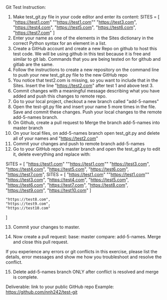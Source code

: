 Git Test Instruction:

1. Make test_git.py file in your code editor and enter its content:
SITES = [
    "https://test1.com"
    ""https://test1.com""
    "https://test3.com",
    "https://test4.com",
    "https://test5.com",
    "https://test6.com",
    "https://test7.com"
]
2. Enter your name as one of the elements in the Sites dictionary in the correct Python syntax for an element in a list.
3. Create a GitHub account and create a new Repo on github to host this test code. We will be using github in this test because it is free and similar to git lab. Commands that you are being tested on for github and gitlab are the same.
4. Follow the instructions to create a new repository on the command line to push your new test_git.py file to the new GitHub repo
5. You notice that test2.com is missing, so you want to include that in the Sites. Insert the line "https://test2.com" after test 1 and above test 3. 
6. Commit changes with a meaningful message describing what you have added and push this changes to remote repo.
7. Go to your local project, checkout a new branch called "add-5-names"
8. Open the test-git.py file and insert your name 5 more times in the file. Save and commit these changes. Push your local changes to the remote add-5-names branch.
9. On Github, create a pull request to Merge the branch add-5-names into master branch
10. On your local files, on add-5-names branch open test_git.py and delete all of your names and "https://test2.com"
11. Commit your changes and push to remote branch add-5-names
12. Go to your GitHub repo's master branch and open the test_git.py to edit it, delete everything and replace with: 

SITES = [
    "https://test1.com"
    ""https://test1.com""
    "https://test3.com",
    "https://test4.com",
    "https://test5.com",
    "https://test6.com",
    "https://test7.com",
    SITES = [
    "https://test1.com"
    ""https://test1.com""
    "https://test3.com",
    "https://test4.com",
    "https://test5.com",
    "https://test6.com",
    "https://test7.com",
    "https://test8.com",
    "https://test9.com",
    "https://test10.com"
]

    "https://test8.com",
    "https://test9.com",
    "https://test10.com"
]

13. Commit your changes to master.

14. Now create a pull request: base: master compare: add-5-names. Merge and close this pull request.

If you experience any errors or git conflicts in this exercise, please list the details, error messages and show me how you troubleshoot and resolve the conflict.

15. Delete add-5-names branch ONLY after conflict is resolved and merge is complete.

Deliverable: link to your public GitHub repo
Example: https://github.com/nnh242/test-git 
